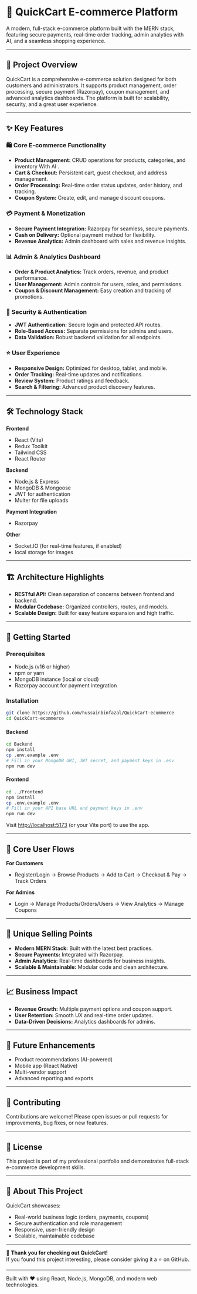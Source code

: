 
# 🛒 QuickCart E-commerce Platform

A modern, full-stack e-commerce platform built with the MERN stack, featuring secure payments, real-time order tracking, admin analytics with AI, and a seamless shopping experience.

---

## 🌟 Project Overview

QuickCart is a comprehensive e-commerce solution designed for both customers and administrators. It supports product management, order processing, secure payment (Razorpay), coupon management, and advanced analytics dashboards. The platform is built for scalability, security, and a great user experience.

---

## ✨ Key Features

### 🛍️ Core E-commerce Functionality
- **Product Management:** CRUD operations for products, categories, and inventory With AI .
- **Cart & Checkout:** Persistent cart, guest checkout, and address management.
- **Order Processing:** Real-time order status updates, order history, and tracking.
- **Coupon System:** Create, edit, and manage discount coupons.

### 💳 Payment & Monetization
- **Secure Payment Integration:** Razorpay  for seamless, secure payments.
- **Cash on Delivery:** Optional payment method for flexibility.
- **Revenue Analytics:** Admin dashboard with sales and revenue insights.

### 📊 Admin & Analytics Dashboard
- **Order & Product Analytics:** Track orders, revenue, and product performance.
- **User Management:** Admin controls for users, roles, and permissions.
- **Coupon & Discount Management:** Easy creation and tracking of promotions.

### 🔐 Security & Authentication
- **JWT Authentication:** Secure login and protected API routes.
- **Role-Based Access:** Separate permissions for admins and users.
- **Data Validation:** Robust backend validation for all endpoints.

### ⭐ User Experience
- **Responsive Design:** Optimized for desktop, tablet, and mobile.
- **Order Tracking:** Real-time updates and notifications.
- **Review System:** Product ratings and feedback.
- **Search & Filtering:** Advanced product discovery features.

---

## 🛠️ Technology Stack

**Frontend**
- React (Vite)
- Redux Toolkit
- Tailwind CSS
- React Router

**Backend**
- Node.js & Express
- MongoDB & Mongoose
- JWT for authentication
- Multer for file uploads

**Payment Integration**
- Razorpay

**Other**
- Socket.IO (for real-time features, if enabled)
- local storage for images

---

## 🏗️ Architecture Highlights

- **RESTful API:** Clean separation of concerns between frontend and backend.
- **Modular Codebase:** Organized controllers, routes, and models.
- **Scalable Design:** Built for easy feature expansion and high traffic.

---

## 🚀 Getting Started

### Prerequisites

- Node.js (v16 or higher)
- npm or yarn
- MongoDB instance (local or cloud)
- Razorpay  account for payment integration

### Installation

```bash
git clone https://github.com/hussainbinfazal/QuickCart-ecommerce
cd QuickCart-ecommerce
```

#### Backend

```bash
cd Backend
npm install
cp .env.example .env
# Fill in your MongoDB URI, JWT secret, and payment keys in .env
npm run dev
```

#### Frontend

```bash
cd ../Frontend
npm install
cp .env.example .env
# Fill in your API base URL and payment keys in .env
npm run dev
```

Visit [http://localhost:5173](http://localhost:5173) (or your Vite port) to use the app.

---

## 📱 Core User Flows

**For Customers**
- Register/Login → Browse Products → Add to Cart → Checkout & Pay → Track Orders

**For Admins**
- Login → Manage Products/Orders/Users → View Analytics → Manage Coupons

---

## 🎯 Unique Selling Points

- **Modern MERN Stack:** Built with the latest best practices.
- **Secure Payments:** Integrated with Razorpay.
- **Admin Analytics:** Real-time dashboards for business insights.
- **Scalable & Maintainable:** Modular code and clean architecture.

---

## 📈 Business Impact

- **Revenue Growth:** Multiple payment options and coupon support.
- **User Retention:** Smooth UX and real-time order updates.
- **Data-Driven Decisions:** Analytics dashboards for admins.

---

## 🔮 Future Enhancements

- Product recommendations (AI-powered)
- Mobile app (React Native)
- Multi-vendor support
- Advanced reporting and exports

---

## 🤝 Contributing

Contributions are welcome! Please open issues or pull requests for improvements, bug fixes, or new features.

---

## 📄 License

This project is part of my professional portfolio and demonstrates full-stack e-commerce development skills.

---

## 💼 About This Project

QuickCart showcases:
- Real-world business logic (orders, payments, coupons)
- Secure authentication and role management
- Responsive, user-friendly design
- Scalable, maintainable codebase

---

🙏 **Thank you for checking out QuickCart!**  
If you found this project interesting, please consider giving it a ⭐ on GitHub.

---

Built with ❤️ using React, Node.js, MongoDB, and modern web technologies.